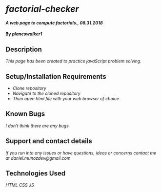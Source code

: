 # _factorial-checker_

#### _A web page to compute factorials., 08.31.2018_

#### By _**planeswalker1**_

## Description

_This page has been created to practice javaScript problem solving._

## Setup/Installation Requirements

* _Clone repository_
* _Navigate to the cloned repository_
* _Then open html file with your web browser of choice_

## Known Bugs

_I don't think there are any bugs_

## Support and contact details

_If you run into any issues or have questions, ideas or concerns contact me at daniel.munozdev@gmail.com_

## Technologies Used

_HTML_
_CSS_
_JS_